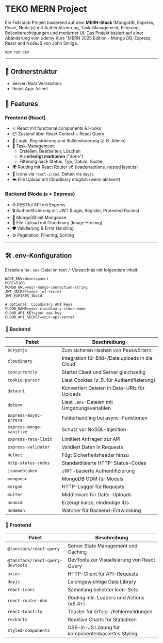 # TEKO MERN Project

Ein Fullstack-Projekt basierend auf dem **MERN-Stack** (MongoDB, Express, React, Node.js) mit Authentifizierung, Task-Management, Filterung, Rollenberechtigungen und moderner UI. Das Projekt basiert auf einer Abänderung vom udemy Kurs "MERN 2025 Edition - Mongo DB, Express, React and NodeJS von John Smilga.

```
npm run dev
```

---

## 📁 Ordnerstruktur

- Server: Root Verzeichnis
- React App: /client

## 🚀 Features

### Frontend (React)

- ⚛️ React mit functional components & Hooks
- 📦 Zustand über React Context + React Query
- 🔐 Login, Registrierung und Rollensteuerung (z. B. Admin)
- 📄 Task-Management:
  - Erstellen, Bearbeiten, Löschen
  - Als **erledigt markieren** ("done")
  - Filterung nach Status, Typ, Datum, Suche
- 🌍 Routing mit React Router v6 (loader/actions, nested layouts)
- 🎨 Icons via `react-icons`, Datum via `dayjs`
- ☁️ File Upload mit Cloudinary möglich (wenn aktiviert)

### Backend (Node.js + Express)

- 🌐 RESTful API mit Express
- 🔒 Authentifizierung mit JWT (Login, Register, Protected Routes)
- 💾 MongoDB mit Mongoose
- 📂 File Upload mit Cloudinary (Image Hosting)
- 🛡 Validierung & Error Handling
- ⚙ Pagination, Filtering, Sorting

---

## 🛠 .env-Konfiguration

Erstelle eine `.env`-Datei im root `/`-Verzeichnis mit folgendem Inhalt:

```env
NODE_ENV=development
PORT=5100
MONGO_URL=your-mongo-connection-string
JWT_SECRET=your-jwt-secret
JWT_EXPIRES_IN=1d

# Optional: Cloudinary API Keys
CLOUD_NAME=your-cloudinary-cloud-name
CLOUD_API_KEY=your-api-key
CLOUD_API_SECRET=your-api-secret
```

### 🔧 Backend

| Paket                    | Beschreibung                                    |
| ------------------------ | ----------------------------------------------- |
| `bcryptjs`               | Zum sicheren Hashen von Passwörtern             |
| `cloudinary`             | Integration für Bild-/Dateiuploads in die Cloud |
| `concurrently`           | Startet Client und Server gleichzeitig          |
| `cookie-parser`          | Liest Cookies (z. B. für Authentifizierung)     |
| `datauri`                | Konvertiert Dateien in Data-URIs für Uploads    |
| `dotenv`                 | Liest `.env`-Dateien mit Umgebungsvariablen     |
| `express-async-errors`   | Fehlerhandling bei async-Funktionen             |
| `express-mongo-sanitize` | Schutz vor NoSQL-Injection                      |
| `express-rate-limit`     | Limitiert Anfragen zur API                      |
| `express-validator`      | Validiert Daten in Requests                     |
| `helmet`                 | Fügt Sicherheitsheader hinzu                    |
| `http-status-codes`      | Standardisierte HTTP-Status-Codes               |
| `jsonwebtoken`           | JWT-basierte Authentifizierung                  |
| `mongoose`               | MongoDB ODM für Models                          |
| `morgan`                 | HTTP-Logger für Requests                        |
| `multer`                 | Middleware für Datei-Uploads                    |
| `nanoid`                 | Erzeugt kurze, eindeutige IDs                   |
| `nodemon`                | Watcher für Backend-Entwicklung                 |

### 🎨 Frontend

| Paket                            | Beschreibung                                      |
| -------------------------------- | ------------------------------------------------- |
| `@tanstack/react-query`          | Server State Management und Caching               |
| `@tanstack/react-query-devtools` | DevTools zur Visualisierung von React Query       |
| `axios`                          | HTTP-Client für API-Requests                      |
| `dayjs`                          | Leichtgewichtige Date Library                     |
| `react-icons`                    | Sammlung beliebter Icon-Sets                      |
| `react-router-dom`               | Routing inkl. Loaders und Actions (v6.4+)         |
| `react-toastify`                 | Toaster für Erfolg-/Fehlermeldungen               |
| `recharts`                       | Reaktive Charts für Statistiken                   |
| `styled-components`              | CSS-in-JS Lösung für komponentenbasiertes Styling |
